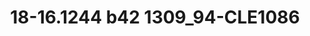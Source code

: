 ---
title: 18-16.1244 b42 1309_94-CLE1086
image: 18-16.1244 b42 1309_94-CLE1086.jpg
brand: outlet-sposo
layout: vestito
---